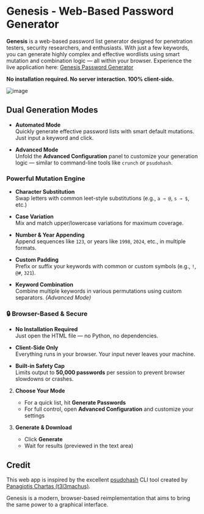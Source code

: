 # Genesis - Web-Based Password Generator

**Genesis** is a web-based password list generator designed for penetration testers, security researchers, and enthusiasts. With just a few keywords, you can generate highly complex and effective wordlists using smart mutation and combination logic — all within your browser.
Experience the live application here: [Genesis Password Generator](https://str1k3r0p.github.io/Genesis/)

**No installation required. No server interaction. 100% client-side.**

![image](https://github.com/user-attachments/assets/673c208e-1383-4752-9bdd-1737b9f7ddd9)


## Dual Generation Modes

- **Automated Mode**  
  Quickly generate effective password lists with smart default mutations. Just input a keyword and click.

- **Advanced Mode**  
  Unfold the **Advanced Configuration** panel to customize your generation logic — similar to command-line tools like `crunch` or `psudohash`.


### Powerful Mutation Engine

- **Character Substitution**  
  Swap letters with common leet-style substitutions (e.g., `a → @`, `s → $`, etc.)

- **Case Variation**  
  Mix and match upper/lowercase variations for maximum coverage.

- **Number & Year Appending**  
  Append sequences like `123`, or years like `1998`, `2024`, etc., in multiple formats.

- **Custom Padding**  
  Prefix or suffix your keywords with common or custom symbols (e.g., `!`, `@#`, `321`).

- **Keyword Combination**  
  Combine multiple keywords in various permutations using custom separators. *(Advanced Mode)*


### 🔒 Browser-Based & Secure

- **No Installation Required**  
  Just open the HTML file — no Python, no dependencies.

- **Client-Side Only**  
  Everything runs in your browser. Your input never leaves your machine.

- **Built-in Safety Cap**  
  Limits output to **50,000 passwords** per session to prevent browser slowdowns or crashes.


2. **Choose Your Mode**  
   - For a quick list, hit **Generate Passwords**
   - For full control, open **Advanced Configuration** and customize your settings

3. **Generate & Download**  
   - Click **Generate**
   - Wait for results (previewed in the text area)


## Credit

This web app is inspired by the excellent [psudohash](https://github.com/t3l3machus/psudohash) CLI tool created by [Panagiotis Chartas (t3l3machus)](https://github.com/t3l3machus).

Genesis is a modern, browser-based reimplementation that aims to bring the same power to a graphical interface.


